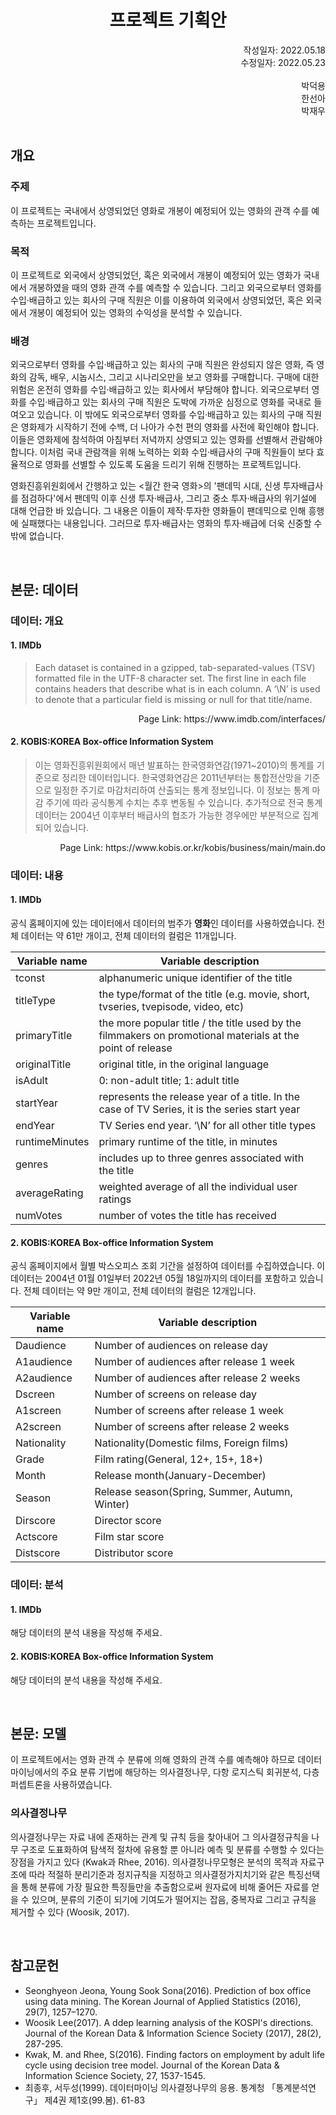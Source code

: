 <h1 align="center">프로젝트 기획안</h1>

<div align="Right">
    작성일자: 2022.05.18
    </br>
    수정일자: 2022.05.23
    </br>
    </br>
    박덕용 
    </br>
    한선아
    <br>
    박재우
</div>

</br>

## 개요

### 주제
이 프로젝트는 국내에서 상영되었던 영화로 개봉이 예정되어 있는 영화의 관객 수를 예측하는 프로젝트입니다. 

### 목적
이 프로젝트로 외국에서 상영되었던, 혹은 외국에서 개봉이 예정되어 있는 영화가 국내에서 개봉하였을 때의 영화 관객 수를 예측할 수 있습니다. 그리고 외국으로부터 영화를 수입·배급하고 있는 회사의 구매 직원은 이를 이용하여 외국에서 상영되었던, 혹은 외국에서 개봉이 예정되어 있는 영화의 수익성을 분석할 수 있습니다. 

### 배경
외국으로부터 영화를 수입·배급하고 있는 회사의 구매 직원은 완성되지 않은 영화, 즉 영화의 감독, 배우, 시놉시스, 그리고 시나리오만을 보고 영화를 구매합니다. 구매에 대한 위험은 온전히 영화를 수입·배급하고 있는 회사에서 부담해야 합니다. 외국으로부터 영화를 수입·배급하고 있는 회사의 구매 직원은 도박에 가까운 심정으로 영화를 국내로 들여오고 있습니다. 이 밖에도 외국으로부터 영화를 수입·배급하고 있는 회사의 구매 직원은 영화제가 시작하기 전에 수백, 더 나아가 수천 편의 영화를 사전에 확인해야 합니다. 이들은 영화제에 참석하여 아침부터 저녁까지 상영되고 있는 영화를 선별해서 관람해야 합니다. 이처럼 국내 관람객을 위해 노력하는 외화 수입·배급사의 구매 직원들이 보다 효율적으로 영화를 선별할 수 있도록 도움을 드리기 위해 진행하는 프로젝트입니다. 

영화진흥위원회에서 간행하고 있는 <월간 한국 영화>의 '팬데믹 시대, 신생 투자배급사를 점검하다'에서 팬데믹 이후 신생 투자·배급사, 그리고 중소 투자·배급사의 위기설에 대해 언급한 바 있습니다. 그 내용은 이들이 제작·투자한 영화들이 팬데믹으로 인해 흥행에 실패했다는 내용입니다. 그러므로 투자·배급사는 영화의 투자·배급에 더욱 신중할 수밖에 없습니다.

<br/>

## 본문: 데이터

### 데이터: 개요

#### 1. IMDb
> Each dataset is contained in a gzipped, tab-separated-values (TSV) formatted file in the UTF-8 character set. The first line in each file contains headers that describe what is in each column. A ‘\N’ is used to denote that a particular field is missing or null for that title/name.

<div align="Right">
    Page Link: https://www.imdb.com/interfaces/
</div>

#### 2. KOBIS:KOREA Box-office Information System
> 이는 영화진흥위원회에서 매년 발표하는 한국영화연감(1971~2010)의 통계를 기준으로 정리한 데이터입니다. 한국영화연감은 2011년부터는 통합전산망을 기준으로 일정한 주기로 마감처리하여 산출되는 통계 정보입니다. 이 정보는 통계 마감 주기에 따라 공식통계 수치는 추후 변동될 수 있습니다. 추가적으로 전국 통계 데이터는 2004년 이후부터 배급사의 협조가 가능한 경우에만 부분적으로 집계되어 있습니다.

<div align="Right">
    Page Link: https://www.kobis.or.kr/kobis/business/main/main.do
</div>

### 데이터: 내용

#### 1. IMDb
공식 홈페이지에 있는 데이터에서 데이터의 범주가 **영화**인 데이터를 사용하였습니다. 전체 데이터는 약 61만 개이고, 전체 데이터의 컬럼은 11개입니다.

|Variable name|Variable description|
|------|---|
|tconst|alphanumeric unique identifier of the title|
|titleType|the type/format of the title (e.g. movie, short, tvseries, tvepisode, video, etc)|
|primaryTitle|the more popular title / the title used by the filmmakers on promotional materials at the point of release|
|originalTitle|original title, in the original language|
|isAdult|0: non-adult title; 1: adult title|
|startYear|represents the release year of a title. In the case of TV Series, it is the series start year|
|endYear|TV Series end year. ‘\N’ for all other title types|
|runtimeMinutes|primary runtime of the title, in minutes|
|genres|includes up to three genres associated with the title|
|averageRating|weighted average of all the individual user ratings|
|numVotes|number of votes the title has received|

#### 2. KOBIS:KOREA Box-office Information System
공식 홈페이지에서 월별 박스오피스 조회 기간을 설정하여 데이터를 수집하였습니다. 이 데이터는 2004년 01월 01일부터 2022년 05월 18일까지의 데이터를 포함하고 있습니다. 전체 데이터는 약 9만 개이고, 전체 데이터의 컬럼은 12개입니다.

|Variable name|Variable description|
|------|---|
|Daudience|Number of audiences on release day|
|A1audience|Number of audiences after release 1 week|
|A2audience|Number of audiences after release 2 weeks|
|Dscreen|Number of screens on release day|
|A1screen|Number of screens after release 1 week|
|A2screen|Number of screens after release 2 weeks|
|Nationality|Nationality(Domestic films, Foreign films)|
|Grade|Film rating(General, 12+, 15+, 18+)|
|Month|Release month(January-December)|
|Season|Release season(Spring, Summer, Autumn, Winter)|
|Dirscore|Director score|
|Actscore|Film star score|
|Distscore|Distributor score|

### 데이터: 분석

#### 1. IMDb
해당 데이터의 분석 내용을 작성해 주세요.

#### 2. KOBIS:KOREA Box-office Information System
해당 데이터의 분석 내용을 작성해 주세요.

</br>

## 본문: 모델

이 프로젝트에서는 영화 관객 수 분류에 의해 영화의 관객 수를 예측해야 하므로 데이터 마이닝에서의 주요 분류 기법에 해당하는 의사결정나무, 다항 로지스틱 회귀분석, 다층 퍼셉트론을 사용하였습니다. 

### 의사결정나무
의사결정나무는 자료 내에 존재하는 관계 및 규칙 등을 찾아내어 그 의사결정규칙을 나무 구조로 도표화하여 탐색적 절차에 유용할 뿐 아니라 예측 및 분류를 수행할 수 있다는 장점을 가지고 있다 (Kwak과 Rhee, 2016). 의사결정나무모형은 분석의 목적과 자료구조에 따라 적절하 분리기준과 정지규칙을 지정하고 의사결정가지치기와 같은 특징선택을 통해 분류에 가장 필요한 특징들만을 추출함으로써 원자료에 비해 줄어든 자료를 얻을 수 있으며, 분류의 기준이 되기에 기여도가 떨어지는 잡음, 중복자료 그리고 규칙을 제거할 수 있다 (Woosik, 2017).

<br/>

## 참고문헌

- Seonghyeon Jeona, Young Sook Sona(2016). Prediction of box office using data mining. The Korean Journal of Applied Statistics (2016), 29(7), 1257–1270.
- Woosik Lee(2017). A ddep learning analysis of the KOSPI's directions. Journal of the Korean Data & Information Science Society (2017), 28(2), 287-295.
- Kwak, M. and Rhee, S(2016). Finding factors on employment by adult life cycle using decision tree model. Journal of the Korean Data & Information Science Society, 27, 1537-1545.
- 최종후, 서두성(1999). 데이터마이닝 의사결정나무의 응용. 통계청 「통계분석연구」 제4권 제1호(99.봄). 61-83

